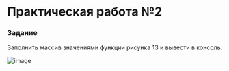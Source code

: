 # Практическая работа №2

### Задание
Заполнить массив значениями функции рисунка 13 и вывести в консоль.

![image](./)

